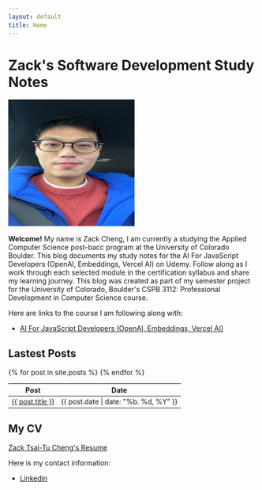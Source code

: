 ```yaml
---
layout: default
title: Home
---
```


# Zack's Software Development Study Notes

<img src="assets/images/S__17408045.jpg" width="256" height="256" >

**Welcome!** My name is Zack Cheng, I am currently a studying the Applied Computer Science post-bacc program at the University of Colorado Boulder. This blog documents my study notes for the AI For JavaScript Developers (OpenAI, Embeddings, Vercel AI) on Udemy. Follow along as I work through each selected module in the certification syllabus and share my learning journey. This blog was created as part of my semester project for the University of Colorado, Boulder's CSPB 3112: Professional Development in Computer Science course.

Here are links to the course I am following along with:
- [AI For JavaScript Developers (OpenAI, Embeddings, Vercel AI)](https://www.udemy.com/course/ai-for-js-devs)


## Lastest Posts

<table>
    <thead>
        <tr>
            <th>Post</th>
            <th>Date</th>
        </tr>
    </thead>
    <tbody>
        {% for post in site.posts %}
        <tr>
            <td><a href="{{ post.url | relative_url }}">{{ post.title }}</a></td>
            <td>{{ post.date | date: "%b. %d, %Y" }}</td>
        </tr>
        {% endfor %}
    </tbody>
</table>

## My CV

<a href="https://github.com/zacktcheng/zacktcheng.github.io/blob/main/resume.md" >Zack Tsai-Tu Cheng's Resume</a>

Here is my contact information:
- [Linkedin](https://www.linkedin.com/in/zack-cheng-3684506b/)
